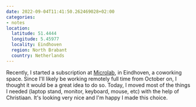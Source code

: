 ```yaml
---
date: 2022-09-04T11:41:50.262469028+02:00
categories:
- notes
location:
  latitude: 51.4444
  longitude: 5.45977
  locality: Eindhoven
  region: North Brabant
  country: Netherlands
---
```


Recently, I started a subscription at [Microlab](https://microlab.nl/), in Eindhoven, a coworking space. Since I'll likely be working remotely full time from October on, I thought it would be a great idea to do so. Today, I moved most of the things I needed (laptop stand, monitor, keyboard, mouse, etc) with the help of Christiaan. It's looking very nice and I'm happy I made this choice.
